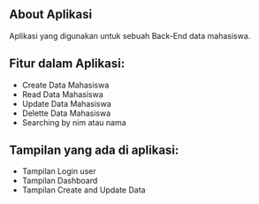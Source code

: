 
## About Aplikasi

Aplikasi yang digunakan untuk sebuah Back-End data mahasiswa.

## Fitur dalam Aplikasi:
- Create Data Mahasiswa
- Read Data Mahasiswa
- Update Data Mahasiswa
- Delette Data Mahasiswa
- Searching by nim atau nama

## Tampilan yang ada di aplikasi:
- Tampilan Login user
- Tampilan Dashboard
- Tampilan Create and Update Data
